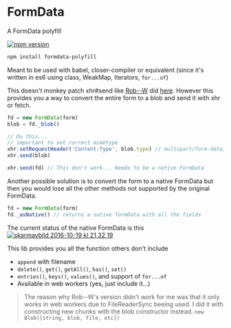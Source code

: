 # FormData
A FormData polyfill


[![npm version][npm-image]][npm-url]

```bash
npm install formdata-polyfill
```

Meant to be used with babel, closer-compiler or equivalent (since it's written in es6 using class, WeakMap, Iterators, `for...of`)

This doesn't monkey patch xhr#send like [Rob--W](https://github.com/Rob--W) did [here](https://gist.github.com/Rob--W/8b5adedd84c0d36aba64).
However this provides you a way to convert the entire form to a blob and send it with xhr or fetch.
```javascript
fd = new FormData(form)
blob = fd._blob()

// Do this...
// important to set correct mimetype
xhr.setRequestHeader('Content-Type', blob.type) // multipart/form-data; boundary=xxx
xhr.send(blob)

xhr.send(fd) // This don't work... Needs to be a native FormData
```

Another possible solution is to convert the form to a native FormData but then you would lose all the other methods not supported by the original FormData.
```javascript
fd = new FormData(form)
fd._asNative() // returns a native formData with all the fields
```

The current status of the native FormData is this
[![skarmavbild 2016-10-19 kl 21 32 19](https://cloud.githubusercontent.com/assets/1148376/19534352/b7f42d8c-9643-11e6-91da-7f89580f51d8.png)](https://developer.mozilla.org/en-US/docs/Web/API/FormData#Browser_compatibility)


This lib provides you all the function others don't include
 - `append` with filename
 - `delete()`, `get()`, `getAll()`, `has()`, `set()`
 - `entries()`, `keys()`, `values()`, and support of `for...of`
 - Available in web workers	(yes, just include it...)


> The reason why Rob--W's version didn't work for me was that it only works in web workers due to FileReaderSync beeing used. I did it with constructing new chunks with the blob constructor instead. `new Blob([string, blob, file, etc])`

  [npm-image]: https://img.shields.io/npm/v/formdata-polyfill.svg?style=flat-square
  [npm-url]: https://www.npmjs.com/package/formdata-polyfill
